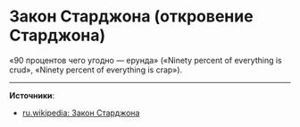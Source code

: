 # Закон Старджона (откровение Старджона)  

«90 процентов чего угодно — ерунда» («Ninety percent of everything is crud», «Ninety percent of everything is crap»).

---

**Источники**:

- [ru.wikipedia: Закон Старджона](https://ru.wikipedia.org/wiki/Закон_Старджона)
